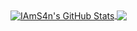<!--
**IAmS4n/IAmS4n** is a ✨ _special_ ✨ repository because its `README.md` (this file) appears on your GitHub profile.

Here are some ideas to get you started:

- 🔭 I’m currently working on ...
- 🌱 I’m currently learning ...
- 👯 I’m looking to collaborate on ...
- 🤔 I’m looking for help with ...
- 💬 Ask me about ...
- 📫 How to reach me: ...
- 😄 Pronouns: ...
- ⚡ Fun fact: ...
-->

<a href="http://iams4n.github.io/">
<img align="center" src="https://github-readme-stats.vercel.app/api?username=IAmS4n&show_icons=true&line_height=33&count_private=true&theme=dark" alt="IAmS4n's GitHub Stats" />
</a>

<a href="http://iams4n.github.io/">
<img align="center" src="https://github-readme-stats.vercel.app/api/top-langs/?username=IAmS4n&&hide=cmake&langs_count=4&line_height=35&theme=dark" />
</a>
